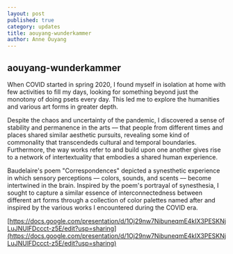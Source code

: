 ```yaml
---
layout: post
published: true
category: updates
title: aouyang-wunderkammer
author: Anne Ouyang
---
```

## aouyang-wunderkammer

When COVID started in spring 2020, I found myself in isolation at home with few activities to fill my days, looking for something beyond just the monotony of doing psets every day. This led me to explore the humanities and various art forms in greater depth.

Despite the chaos and uncertainty of the pandemic, I discovered a sense of stability and permanence in the arts –– that people from different times and places shared similar aesthetic pursuits, revealing some kind of commonality that transcendeds cultural and temporal boundaries. Furthermore, the way works refer to and build upon one another gives rise to a network of intertextuality that embodies a shared human experience.

Baudelaire's poem "Correspondences" depicted a synesthetic experience in which sensory perceptions –– colors, sounds, and scents –– become intertwined in the brain. Inspired by the poem's portrayal of synesthesia, I sought to capture a similar essence of interconnectedness between different art forms through a collection of color palettes named after and inspired by the various works I encountered during the COVID era.

[https://docs.google.com/presentation/d/1Oj29nw7NibuneqmE4kIX3PESKNjLuJNUlFDccct-z5E/edit?usp=sharing](https://docs.google.com/presentation/d/1Oj29nw7NibuneqmE4kIX3PESKNjLuJNUlFDccct-z5E/edit?usp=sharing)
